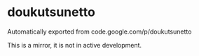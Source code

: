 # doukutsunetto
Automatically exported from code.google.com/p/doukutsunetto

This is a mirror, it is not in active development.
